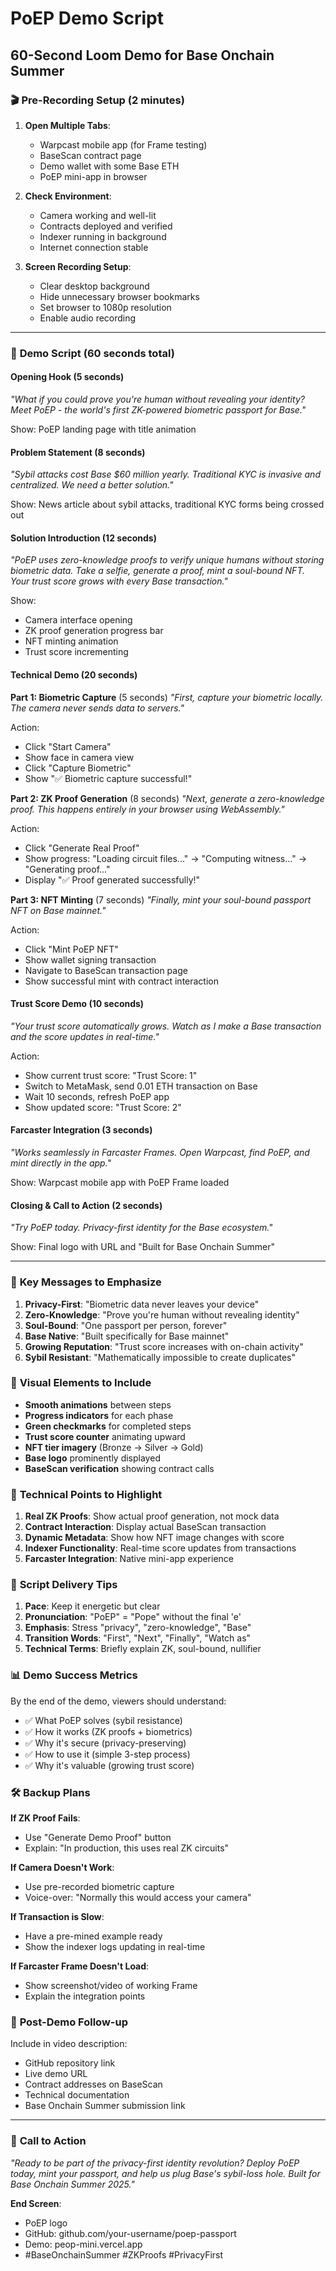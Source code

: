 # PoEP Demo Script
## 60-Second Loom Demo for Base Onchain Summer

### 🎬 **Pre-Recording Setup** (2 minutes)

1. **Open Multiple Tabs**:
   - Warpcast mobile app (for Frame testing)
   - BaseScan contract page
   - Demo wallet with some Base ETH
   - PoEP mini-app in browser

2. **Check Environment**:
   - Camera working and well-lit
   - Contracts deployed and verified
   - Indexer running in background
   - Internet connection stable

3. **Screen Recording Setup**:
   - Clear desktop background
   - Hide unnecessary browser bookmarks
   - Set browser to 1080p resolution
   - Enable audio recording

---

### 🎥 **Demo Script** (60 seconds total)

#### **Opening Hook** (5 seconds)
*"What if you could prove you're human without revealing your identity? Meet PoEP - the world's first ZK-powered biometric passport for Base."*

Show: PoEP landing page with title animation

#### **Problem Statement** (8 seconds)
*"Sybil attacks cost Base $60 million yearly. Traditional KYC is invasive and centralized. We need a better solution."*

Show: News article about sybil attacks, traditional KYC forms being crossed out

#### **Solution Introduction** (12 seconds)
*"PoEP uses zero-knowledge proofs to verify unique humans without storing biometric data. Take a selfie, generate a proof, mint a soul-bound NFT. Your trust score grows with every Base transaction."*

Show:
- Camera interface opening
- ZK proof generation progress bar
- NFT minting animation
- Trust score incrementing

#### **Technical Demo** (20 seconds)

**Part 1: Biometric Capture** (5 seconds)
*"First, capture your biometric locally. The camera never sends data to servers."*

Action:
- Click "Start Camera"
- Show face in camera view
- Click "Capture Biometric"
- Show "✅ Biometric capture successful!"

**Part 2: ZK Proof Generation** (8 seconds)
*"Next, generate a zero-knowledge proof. This happens entirely in your browser using WebAssembly."*

Action:
- Click "Generate Real Proof"
- Show progress: "Loading circuit files..." → "Computing witness..." → "Generating proof..."
- Display "✅ Proof generated successfully!"

**Part 3: NFT Minting** (7 seconds)
*"Finally, mint your soul-bound passport NFT on Base mainnet."*

Action:
- Click "Mint PoEP NFT"
- Show wallet signing transaction
- Navigate to BaseScan transaction page
- Show successful mint with contract interaction

#### **Trust Score Demo** (10 seconds)
*"Your trust score automatically grows. Watch as I make a Base transaction and the score updates in real-time."*

Action:
- Show current trust score: "Trust Score: 1"
- Switch to MetaMask, send 0.01 ETH transaction on Base
- Wait 10 seconds, refresh PoEP app
- Show updated score: "Trust Score: 2"

#### **Farcaster Integration** (3 seconds)
*"Works seamlessly in Farcaster Frames. Open Warpcast, find PoEP, and mint directly in the app."*

Show: Warpcast mobile app with PoEP Frame loaded

#### **Closing & Call to Action** (2 seconds)
*"Try PoEP today. Privacy-first identity for the Base ecosystem."*

Show: Final logo with URL and "Built for Base Onchain Summer"

---

### 🎯 **Key Messages to Emphasize**

1. **Privacy-First**: "Biometric data never leaves your device"
2. **Zero-Knowledge**: "Prove you're human without revealing identity"
3. **Soul-Bound**: "One passport per person, forever"
4. **Base Native**: "Built specifically for Base mainnet"
5. **Growing Reputation**: "Trust score increases with on-chain activity"
6. **Sybil Resistant**: "Mathematically impossible to create duplicates"

### 📱 **Visual Elements to Include**

- **Smooth animations** between steps
- **Progress indicators** for each phase
- **Green checkmarks** for completed steps
- **Trust score counter** animating upward
- **NFT tier imagery** (Bronze → Silver → Gold)
- **Base logo** prominently displayed
- **BaseScan verification** showing contract calls

### 🔧 **Technical Points to Highlight**

1. **Real ZK Proofs**: Show actual proof generation, not mock data
2. **Contract Interaction**: Display actual BaseScan transaction
3. **Dynamic Metadata**: Show how NFT image changes with score
4. **Indexer Functionality**: Real-time score updates from transactions
5. **Farcaster Integration**: Native mini-app experience

### 🎤 **Script Delivery Tips**

1. **Pace**: Keep it energetic but clear
2. **Pronunciation**: "PoEP" = "Pope" without the final 'e'
3. **Emphasis**: Stress "privacy", "zero-knowledge", "Base"
4. **Transition Words**: "First", "Next", "Finally", "Watch as"
5. **Technical Terms**: Briefly explain ZK, soul-bound, nullifier

### 📊 **Demo Success Metrics**

By the end of the demo, viewers should understand:
- ✅ What PoEP solves (sybil resistance)
- ✅ How it works (ZK proofs + biometrics)
- ✅ Why it's secure (privacy-preserving)
- ✅ How to use it (simple 3-step process)
- ✅ Why it's valuable (growing trust score)

### 🛠️ **Backup Plans**

**If ZK Proof Fails**:
- Use "Generate Demo Proof" button
- Explain: "In production, this uses real ZK circuits"

**If Camera Doesn't Work**:
- Use pre-recorded biometric capture
- Voice-over: "Normally this would access your camera"

**If Transaction is Slow**:
- Have a pre-mined example ready
- Show the indexer logs updating in real-time

**If Farcaster Frame Doesn't Load**:
- Show screenshot/video of working Frame
- Explain the integration points

### 📝 **Post-Demo Follow-up**

Include in video description:
- GitHub repository link
- Live demo URL
- Contract addresses on BaseScan
- Technical documentation
- Base Onchain Summer submission link

---

### 🎯 **Call to Action**

*"Ready to be part of the privacy-first identity revolution? Deploy PoEP today, mint your passport, and help us plug Base's sybil-loss hole. Built for Base Onchain Summer 2025."*

**End Screen**:
- PoEP logo
- GitHub: github.com/your-username/poep-passport
- Demo: peop-mini.vercel.app
- #BaseOnchainSummer #ZKProofs #PrivacyFirst
